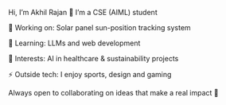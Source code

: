 
Hi, I’m Akhil Rajan 👋
I’m a CSE (AIML) student 

🔭 Working on: Solar panel sun-position tracking system

🌱 Learning: LLMs and web development

🎯 Interests: AI in healthcare & sustainability projects

⚡ Outside tech: I enjoy sports, design and gaming

Always open to collaborating on ideas that make a real impact 🚀
